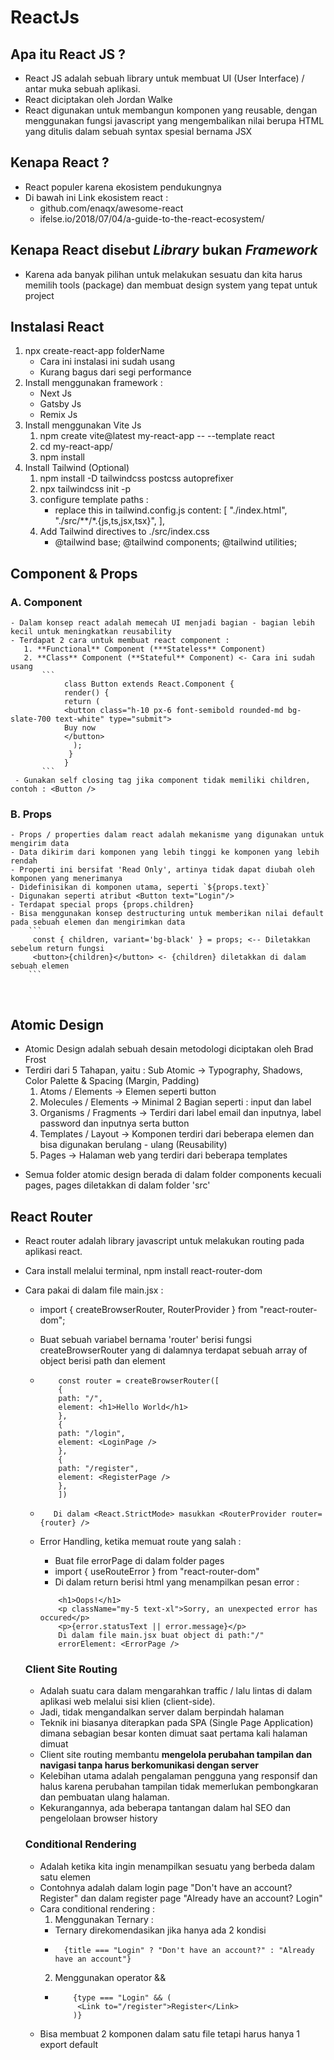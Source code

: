# ReactJs

## Apa itu React JS ?

- React JS adalah sebuah library untuk membuat UI (User Interface) / antar muka sebuah aplikasi.
- React diciptakan oleh Jordan Walke
- React digunakan untuk membangun komponen yang reusable, dengan menggunakan fungsi javascript yang mengembalikan nilai berupa HTML yang ditulis dalam sebuah syntax spesial bernama JSX
  <br>

## Kenapa React ?

- React populer karena ekosistem pendukungnya
- Di bawah ini Link ekosistem react :
  - github.com/enaqx/awesome-react
  - ifelse.io/2018/07/04/a-guide-to-the-react-ecosystem/
    <br>

## Kenapa React disebut _Library_ bukan _Framework_

- Karena ada banyak pilihan untuk melakukan sesuatu dan kita harus memilih tools (package) dan membuat design system yang tepat untuk project
  <br>

## Instalasi React

1. npx create-react-app folderName
   - Cara ini instalasi ini sudah usang
   - Kurang bagus dari segi performance
     <br>
2. Install menggunakan framework :
   - Next Js
   - Gatsby Js
   - Remix Js
     <br>
3. Install menggunakan Vite Js
   1. npm create vite@latest my-react-app -- --template react
   2. cd my-react-app/
   3. npm install
      <br>
4. Install Tailwind (Optional)
   1. npm install -D tailwindcss postcss autoprefixer
   2. npx tailwindcss init -p
   3. configure template paths :
      - replace this in tailwind.config.js
        content: [
        "./index.html",
        "./src/**/*.{js,ts,jsx,tsx}",
        ],
   4. Add Tailwind directives to ./src/index.css
      - @tailwind base;
        @tailwind components;
        @tailwind utilities;

## Component & Props

### A. Component

    - Dalam konsep react adalah memecah UI menjadi bagian - bagian lebih kecil untuk meningkatkan reusability
    - Terdapat 2 cara untuk membuat react component :
       1. **Functional** Component (***Stateless** Component)
       2. **Class** Component (**Stateful** Component) <- Cara ini sudah usang
           ```
                class Button extends React.Component {
                render() {
                return (
                <button class="h-10 px-6 font-semibold rounded-md bg-slate-700 text-white" type="submit">
                Buy now
                </button>
                  );
                 }
                }
           ```
     - Gunakan self closing tag jika component tidak memiliki children, contoh : <Button />

### B. Props

    - Props / properties dalam react adalah mekanisme yang digunakan untuk mengirim data
    - Data dikirim dari komponen yang lebih tinggi ke komponen yang lebih rendah
    - Properti ini bersifat 'Read Only', artinya tidak dapat diubah oleh komponen yang menerimanya
    - Didefinisikan di komponen utama, seperti `${props.text}`
    - Digunakan seperti atribut <Button text="Login"/>
    - Terdapat special props {props.children}
    - Bisa menggunakan konsep destructuring untuk memberikan nilai default pada sebuah elemen dan mengirimkan data
        ```
         const { children, variant='bg-black' } = props; <-- Diletakkan sebelum return fungsi
         <button>{children}</button> <- {children} diletakkan di dalam sebuah elemen
        ```

  <br>

## Atomic Design

- Atomic Design adalah sebuah desain metodologi diciptakan oleh Brad Frost
- Terdiri dari 5 Tahapan, yaitu :
  Sub Atomic -> Typography, Shadows, Color Palette & Spacing (Margin, Padding)
  1.  Atoms / Elements -> Elemen seperti button
  2.  Molecules / Elements -> Minimal 2 Bagian seperti : input dan label
  3.  Organisms / Fragments -> Terdiri dari label email dan inputnya, label password dan inputnya serta button
  4.  Templates / Layout -> Komponen terdiri dari beberapa elemen dan bisa digunakan berulang - ulang (Reusability)
  5.  Pages -> Halaman web yang terdiri dari beberapa templates

* Semua folder atomic design berada di dalam folder components kecuali pages, pages diletakkan di dalam folder 'src'
  <br>

## React Router

- React router adalah library javascript untuk melakukan routing pada aplikasi react.
- Cara install melalui terminal, npm install react-router-dom
- Cara pakai di dalam file main.jsx :

  - import { createBrowserRouter, RouterProvider } from "react-router-dom";
  - Buat sebuah variabel bernama 'router' berisi fungsi createBrowserRouter yang di dalamnya terdapat sebuah array of object berisi path dan element
  - ```
        const router = createBrowserRouter([
        {
        path: "/",
        element: <h1>Hello World</h1>
        },
        {
        path: "/login",
        element: <LoginPage />
        },
        {
        path: "/register",
        element: <RegisterPage />
        },
        ])
    ```

  - ```
       Di dalam <React.StrictMode> masukkan <RouterProvider router={router} />
    ```
  - Error Handling, ketika memuat route yang salah :
    - Buat file errorPage di dalam folder pages
    - import { useRouteError } from "react-router-dom"
    - Di dalam return berisi html yang menampilkan pesan error :
    ```
        <h1>Oops!</h1>
        <p className="my-5 text-xl">Sorry, an unexpected error has occured</p>
        <p>{error.statusText || error.message}</p>
        Di dalam file main.jsx buat object di path:"/"
        errorElement: <ErrorPage />
    ```

  ### Client Site Routing

  - Adalah suatu cara dalam mengarahkan traffic / lalu lintas di dalam aplikasi web melalui sisi klien (client-side).
  - Jadi, tidak mengandalkan server dalam berpindah halaman
  - Teknik ini biasanya diterapkan pada SPA (Single Page Application) dimana sebagian besar konten dimuat saat pertama kali halaman dimuat
  - Client site routing membantu **mengelola perubahan tampilan dan navigasi tanpa harus berkomunikasi dengan server**
  - Kelebihan utama adalah pengalaman pengguna yang responsif dan halus karena perubahan tampilan tidak memerlukan pembongkaran dan pembuatan ulang halaman.
  - Kekurangannya, ada beberapa tantangan dalam hal SEO dan pengelolaan browser history

  ### Conditional Rendering

  - Adalah ketika kita ingin menampilkan sesuatu yang berbeda dalam satu elemen
  - Contohnya adalah dalam login page "Don't have an account? Register" dan dalam register page "Already have an account? Login"
  - Cara conditional rendering :
    1.  Menggunakan Ternary :
    - Ternary direkomendasikan jika hanya ada 2 kondisi
    - ```
        {title === "Login" ? "Don't have an account?" : "Already have an account"}
      ```
    2.  Menggunakan operator &&
    - ```
          {type === "Login" && (
           <Link to="/register">Register</Link>
          )}
      ```
  - Bisa membuat 2 komponen dalam satu file tetapi harus hanya 1 export default
